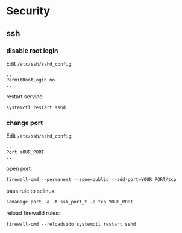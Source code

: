# Security

## ssh
### disable root login
Edit `/etc/ssh/sshd_config`:
```
..
PermitRootLogin no
..
```
restart service:
```
systemctl restart sshd
```

### change port
Edit `/etc/ssh/sshd_config`:
```
..
Port YOUR_PORT
..
```
open port:
```
firewall-cmd --permanent --zone=public --add-port=YOUR_PORT/tcp
```
pass rule to selinux:
```
semanage port -a -t ssh_port_t -p tcp YOUR_PORT
```
reload firewalld rules:
```
firewall-cmd --reloadsudo systemctl restart sshd
```
